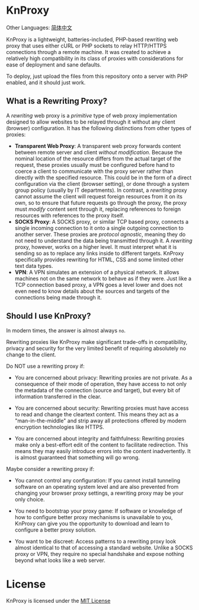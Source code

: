 # KnProxy

Other Languages: [简体中文](README.zh.md)

KnProxy is a lightweight, batteries-included, PHP-based rewriting web proxy that
uses either cURL or PHP sockets to relay HTTP/HTTPS connections through a remote
machine. It was created to achieve a relatively high compatibility in its class
of proxies with considerations for ease of deployment and sane defaults.

To deploy, just upload the files from this repository onto a server with PHP
enabled, and it should just work.

## What is a Rewriting Proxy?

A _rewriting_ web proxy is a _primitive_ type of web proxy implementation
designed to allow websites to be relayed through it without any client (browser)
configuration. It has the following distinctions from other types of proxies:

- **Transparent Web Proxy**: A transparent web proxy forwards content between
    remote server and client _without modification_. Because the nominal
    location of the resource differs from the actual target of the request,
    these proxies usually must be configured before hand to coerce a client to
    communicate with the proxy server rather than directly with the specified
    resource. This could be in the form of a direct configuration via the
    client (browser setting), or done through a system group policy (usually
    by IT departments). In contrast, a _rewriting_ proxy cannot assume the
    client will request foreign resources from it on its own, so to ensure that
    future requests go through the proxy, the proxy must _modify_ content sent
    through it, replacing references to foreign resources with references to
    the proxy itself.
- **SOCKS Proxy**: A SOCKS proxy, or similar TCP based proxy, connects a single
    incoming connection to it onto a single outgoing connection to another
    server. These proxies are _protocol agnostic_, meaning they do not need to
    understand the data being transmitted through it. A _rewriting_ proxy,
    however, works on a higher level. It must interpret what it is sending so as
    to replace any links inside to different targets. KnProxy specifically
    provides rewriting for HTML, CSS and some limited other text data types.
- **VPN**: A VPN simulates an extension of a physical network. It allows
    machines not on the same network to behave as if they were. Just like a TCP
    connection based proxy, a VPN goes a level lower and does not even need to
    know details about the sources and targets of the connections being made
    through it.

## Should I use KnProxy?

In modern times, the answer is almost always `no`.

Rewriting proxies like KnProxy make significant trade-offs in compatibility,
privacy and security for the very limited benefit of requiring absolutely no
change to the client.

Do NOT use a rewriting proxy if:
- You are concerned about privacy:
    Rewriting proxies are not private. As a consequence of their mode of
    operation, they have access to not only the metadata of the connection
    (source and target), but every bit of information transferred in the clear.

- You are concerned about security:
    Rewriting proxies must have access to read and change the cleartext content.
    This means they act as a "man-in-the-middle" and strip away all protections
    offered by modern encryption technologies like HTTPS.

- You are concerned about integrity and faithfulness:
    Rewriting proxies make only a best-effort edit of the content to facilitate
    redirection. This means they may easily introduce errors into the content
    inadvertently. It is almost guaranteed that something will go wrong.

Maybe consider a rewriting proxy if:
- You cannot control any configuration:
    If you cannot install tunneling software on an operating system level and
    are also prevented from changing your browser proxy settings, a rewriting
    proxy may be your only choice.

- You need to bootstrap your proxy game:
    If software or knowledge of how to configure better proxy mechanisms is
    unavailable to you, KnProxy can give you the opportunity to download and
    learn to configure a better proxy solution.

- You want to be discreet:
    Access patterns to a rewriting proxy look almost identical to that of
    accessing a standard website. Unlike a SOCKS proxy or VPN, they require no
    special handshake and expose nothing beyond what looks like a web server.

# License
KnProxy is licensed under the [MIT License](https://opensource.org/licenses/MIT)
